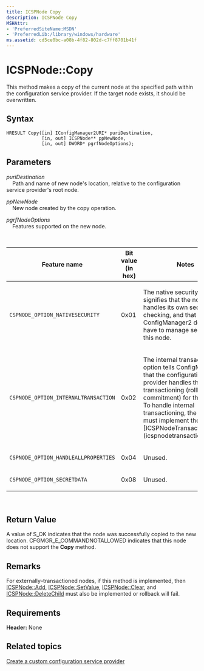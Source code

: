 ```yaml
---
title: ICSPNode Copy
description: ICSPNode Copy
MSHAttr:
- 'PreferredSiteName:MSDN'
- 'PreferredLib:/library/windows/hardware'
ms.assetid: cd5ce0bc-a08b-4f82-802d-c7ff8701b41f
---
```


# ICSPNode::Copy

This method makes a copy of the current node at the specified path within the configuration service provider. If the target node exists, it should be overwritten.

## Syntax

``` syntax
HRESULT Copy([in] IConfigManager2URI* puriDestination,
             [in, out] ICSPNode** ppNewNode, 
             [in, out] DWORD* pgrfNodeOptions);
```

## Parameters

<a href="" id="puridestination"></a>*puriDestination*  
&nbsp;&nbsp;&nbsp;&nbsp;Path and name of new node's location, relative to the configuration service provider's root node.

<a href="" id="ppnewnode"></a>*ppNewNode*  
&nbsp;&nbsp;&nbsp;&nbsp;New node created by the copy operation.

<a href="" id="pgrfnodeoptions"></a>*pgrfNodeOptions*  
&nbsp;&nbsp;&nbsp;&nbsp;Features supported on the new node.

&nbsp;&nbsp;&nbsp;&nbsp;<table>
<colgroup>
<col width="33%" />
<col width="33%" />
<col width="33%" />
</colgroup>
<thead>
<tr class="header">
<th>Feature name</th>
<th>Bit value (in hex)</th>
<th>Notes</th>
</tr>
</thead>
<tbody>
<tr class="odd">
<td><p><code>CSPNODE_OPTION_NATIVESECURITY</code></p></td>
<td><p>0x01</p></td>
<td><p>The native security option signifies that the node handles its own security checking, and that ConfigManager2 does not have to manage security for this node.</p></td>
</tr>
<tr class="even">
<td><p><code>CSPNODE_OPTION_INTERNALTRANSACTION</code></p></td>
<td><p>0x02</p></td>
<td><p>The internal transactioning option tells ConfigManager2 that the configuration service provider handles the transactioning (rollback and commitment) for the node. To handle internal transactioning, the node must implement the [ICSPNodeTransactioning](icspnodetransactioning.md).</p></td>
</tr>
<tr class="odd">
<td><p><code>CSPNODE_OPTION_HANDLEALLPROPERTIES</code></p></td>
<td><p>0x04</p></td>
<td><p>Unused.</p></td>
</tr>
<tr class="even">
<td><p><code>CSPNODE_OPTION_SECRETDATA</code></p></td>
<td><p>0x08</p></td>
<td><p>Unused.</p></td>
</tr>
</tbody>
</table>

 
## Return Value

A value of S\_OK indicates that the node was successfully copied to the new location. CFGMGR\_E\_COMMANDNOTALLOWED indicates that this node does not support the **Copy** method.

## Remarks

For externally–transactioned nodes, if this method is implemented, then [ICSPNode::Add](icspnodeadd.md), [ICSPNode::SetValue](icspnodesetvalue.md), [ICSPNode::Clear](icspnodeclear.md), and [ICSPNode::DeleteChild](icspnodedeletechild.md) must also be implemented or rollback will fail.

## Requirements

**Header:** None

## Related topics

[Create a custom configuration service provider](create-a-custom-configuration-service-provider.md)






